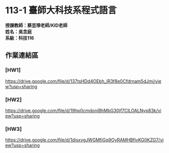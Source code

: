 # 113-1 臺師大科技系程式語言   
__授課教師：蔡芸琤老師/KID老師__    
__姓名：吳念庭__    
__系級：科技116__

## 作業連結區
### [HW1]
<https://drive.google.com/file/d/137tsHDd4OEbh_lR3f8e0Cfdrnam5dJmi/view?usp=sharing>
### [HW2]
<https://drive.google.com/file/d/19hp0cmdoniBhMbG30jf7ClLOALNyp83k/view?usp=sharing>
### [HW3]
<https://drive.google.com/file/d/1disxvgJWGMfiGq9OyRAMHBfivKG0KZG7/view?usp=sharing>
